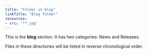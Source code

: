 ```yaml
---
title: "Folder in blog"
linkTitle: "Blog folder"
resources:
- src: '**.jpg'
---
```



This is the **blog** section. It has two categories: News and Releases.

Files in these directories will be listed in reverse chronological order.